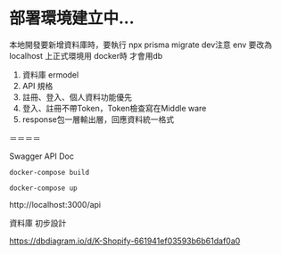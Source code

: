 # 部署環境建立中...

本地開發要新增資料庫時，要執行 npx prisma migrate dev注意 env 要改為 localhost 上正式環境用 docker時 才會用db

1. 資料庫 ermodel
2. API 規格
3. 註冊、登入、個人資料功能優先
4. 登入、註冊不帶Token，Token檢查寫在Middle ware
5. response包一層輸出層，回應資料統一格式

＝＝＝＝

Swagger API Doc

```
docker-compose build
```

```
docker-compose up
```

http://localhost:3000/api

資料庫 初步設計

https://dbdiagram.io/d/K-Shopify-661941ef03593b6b61daf0a0
